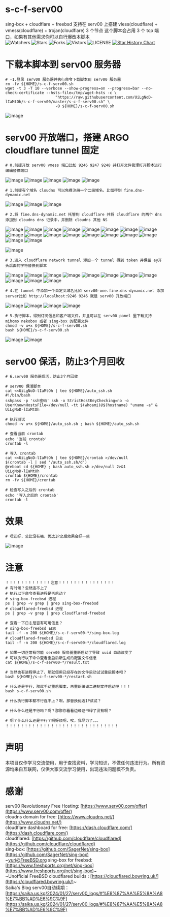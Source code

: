 # s-c-f-serv00
sing-box + cloudflare + freebsd 支持在 serv00 上搭建 vless(cloudflare) + vmess(cloudflare) + trojan(cloudflare) 3 个节点
这个脚本会占用 3 个 tcp 端口，如果有其他需求你可以自行爆改本脚本  
![Watchers](https://img.shields.io/github/watchers/UiLgNoD-lIaMtOh/s-c-f-serv00) ![Stars](https://img.shields.io/github/stars/UiLgNoD-lIaMtOh/s-c-f-serv00) ![Forks](https://img.shields.io/github/forks/UiLgNoD-lIaMtOh/s-c-f-serv00) ![Vistors](https://visitor-badge.laobi.icu/badge?page_id=UiLgNoD-lIaMtOh.s-c-f-serv00) ![LICENSE](https://img.shields.io/badge/license-CC%20BY--SA%204.0-green.svg)
<a href="https://star-history.com/#UiLgNoD-lIaMtOh/s-c-f-serv00&Date">
  <picture>
    <source media="(prefers-color-scheme: dark)" srcset="https://api.star-history.com/svg?repos=UiLgNoD-lIaMtOh/s-c-f-serv00&type=Date&theme=dark" />
    <source media="(prefers-color-scheme: light)" srcset="https://api.star-history.com/svg?repos=UiLgNoD-lIaMtOh/s-c-f-serv00&type=Date" />
    <img alt="Star History Chart" src="https://api.star-history.com/svg?repos=UiLgNoD-lIaMtOh/s-c-f-serv00&type=Date" />
  </picture>
</a>  
# 下载本脚本到 serv00 服务器
    # -1.登录 serv00 服务器并执行命令下载脚本到 serv00 服务器
    rm -fv ${HOME}/s-c-f-serv00.sh
    wget -t 3 -T 10 --verbose --show-progress=on --progress=bar --no-check-certificate --hsts-file=/tmp/wget-hsts -c \
                          "https://raw.githubusercontent.com/UiLgNoD-lIaMtOh/s-c-f-serv00/master/s-c-f-serv00.sh" \
                          -O ${HOME}/s-c-f-serv00.sh
  ![image](assets/00.jpeg)

# serv00 开放端口，搭建 ARGO cloudflare tunnel 固定
    # 0.前提开放 serv00 vmess 端口比如 9246 9247 9248 并打开文件管理打开脚本进行编辑替换端口
  ![image](assets/01.jpeg)
  ![image](assets/02.jpeg)
  ![image](assets/03.jpeg)
  ![image](assets/04.jpeg)
  ![image](assets/05.jpeg)

    # 1.前提有个域名 cloudns 可以免费注册一个二级域名，比如得到 fine.dns-dynamic.net
  ![image](assets/06.jpeg)
  ![image](assets/07.jpeg)
  ![image](assets/08.jpeg)

    # 2.将 fine.dns-dynamic.net 托管到 cloudflare 并将 cloudflare 的两个 dns 添加到 cloudns dns 记录中，并删除 cloudns 其他 NS
  ![image](assets/09.jpeg)
  ![image](assets/10.jpeg)
  ![image](assets/11.jpeg)
  ![image](assets/12.jpeg)
  ![image](assets/13.jpeg)
  ![image](assets/14.jpeg)
  ![image](assets/15.jpeg)
  ![image](assets/16.jpeg)
  ![image](assets/17.jpeg)
  ![image](assets/18.jpeg)
  ![image](assets/19.jpeg)
  ![image](assets/20.jpeg)
  ![image](assets/21.jpeg)
  ![image](assets/22.jpeg)
  ![image](assets/23.jpeg)
  ![image](assets/24.jpeg)
  ![image](assets/25.jpeg)
  ![image](assets/26.jpeg)

  ![image](assets/27.jpeg)
    
    # 3.进入 cloudflare network tunnel 添加一个 tunnel 得到 token 并保留 ey开头后面的字符替换到脚本 
  ![image](assets/28.jpeg)
  ![image](assets/29.jpeg)
  ![image](assets/30.jpeg)
  ![image](assets/31.jpeg)
  ![image](assets/32.jpeg)
  ![image](assets/33.jpeg)
  ![image](assets/34.jpeg)
  ![image](assets/35.jpeg)
  ![image](assets/36.jpeg)
  ![image](assets/37.jpeg)
  ![image](assets/38.jpeg)

    # 4.在 tunnel 中添加一个自定义域名比如 serv00-one.fine.dns-dynamic.net 添加server比如 http://localhost:9246 9246 就是 serv00 开放端口
  ![image](assets/39.jpeg)
  ![image](assets/40.jpeg)
  ![image](assets/41.jpeg)
  ![image](assets/42.jpeg)

    # 5.执行脚本，得到订阅信息和客户端文件，并且可以在 serv00 panel 里下载支持 mihomo nekobox 或者 sing-box 的配置文件
    chmod -v u+x ${HOME}/s-c-f-serv00.sh
    bash ${HOME}/s-c-f-serv00.sh
  ![image](assets/43.jpeg)
  ![image](assets/44.jpeg)

# serv00 保活，防止3个月回收
    # 6.serv00 服务器保活，防止3个月回收

    # serv00 保活脚本
    cat <<UiLgNoD-lIaMtOh | tee ${HOME}/auto_ssh.sh
    #!/bin/bash
    sshpass -p 'ssh密码' ssh -o StrictHostKeyChecking=no -o UserKnownHostsFile=/dev/null -tt $(whoami)@$(hostname) "uname -a" &
    UiLgNoD-lIaMtOh

    # 执行测试
    chmod -v u+x ${HOME}/auto_ssh.sh ; bash ${HOME}/auto_ssh.sh

    # 查看当前 crontab
    echo '当前 crontab'
    crontab -l
    
    # 写入 crontab 
    cat <<UiLgNoD-lIaMtOh | tee ${HOME}/crontab >/dev/null
    $(crontab -l | sed '/auto_ssh.sh/d')
    @reboot cd ${HOME} ; bash auto_ssh.sh >/dev/null 2>&1
    UiLgNoD-lIaMtOh
    crontab ${HOME}/crontab
    rm -fv ${HOME}/crontab
    
    # 检查写入之后的 crontab
    echo '写入之后的 crontab'
    crontab -l

# 效果
    # 嗯还好，总比没有强，优选IP之后效果会好一些
  ![image](assets/45.jpeg)

# 注意
    ！！！！！！！！！！！！注意！！！！！！！！！！！！！！！
    # 有时候？忽然连不上了
    # 执行以下命令查看进程是否启动？
    # sing-box-freebsd 进程
    ps | grep -v grep | grep sing-box-freebsd
    # cloudflared-freebsd 进程
    ps | grep -v grep | grep cloudflared-freebsd
    
    # 查看一下日志是否有可用信息？
    # sing-box-freebsd 日志
    tail -f -n 200 ${HOME}/s-c-f-serv00-*/sing-box.log
    # cloudflared-freebsd 日志
    tail -f -n 200 ${HOME}/s-c-f-serv00-*/cloudflared.log
    
    # 如果一切正常有可能 serv00 服务器重新启动了导致 uuid 自动改变了
    # 可以执行以下命令查看重启后新生成的配置文件信息
    cat ${HOME}/s-c-f-serv00-*/result.txt
    
    # 当然也有进程停止了，那就借用已经存在的文件启动试试重启脚本吧？
    bash ${HOME}/s-c-f-serv00-*/restart.sh

    # 什么还是不行，那就手动重启脚本，再重新编译二进制文件启动吧！！！
    bash s-c-f-serv00.sh
    
    # 什么执行脚本都不行连不上？啊，那替换优选IP试试？
    
    # 什么什么还是不行吗？啊？那那你看看边缘证书绿了没有啊？
    
    # 啊？什么什么还是不行？啊好烦啊，唉，我尽力了。。。
    ！！！！！！！！！！！！！！！！！！！！！！！！！！！！！！

# 声明
本项目仅作学习交流使用，用于查找资料，学习知识，不做任何违法行为。所有资源均来自互联网，仅供大家交流学习使用，出现违法问题概不负责。

# 感谢
serv00 Revolutionary Free Hosting: [https://www.serv00.com/offer](https://www.serv00.com/offer)  
cloudns domain for free: [https://www.cloudns.net/](https://www.cloudns.net/)  
cloudflare dashboard for free: [https://dash.cloudflare.com/](https://dash.cloudflare.com/)  
cloudflared: [https://github.com/cloudflare/cloudflared](https://github.com/cloudflare/cloudflared)  
sing-box: [https://github.com/SagerNet/sing-box](https://github.com/SagerNet/sing-box)  
~yuri@FreeBSD.org sing-box for freebsd:[https://www.freshports.org/net/sing-box](https://www.freshports.org/net/sing-box)~  
~Unofficial FreeBSD cloudflared builds : [https://cloudflared.bowring.uk/](https://cloudflared.bowring.uk/)~  
Saika's Blog serv00自动续期：[https://saika.us.kg/2024/01/27/serv00_logs/#%E8%87%AA%E5%8A%A8%E7%BB%AD%E6%9C%9F](https://saika.us.kg/2024/01/27/serv00_logs/#%E8%87%AA%E5%8A%A8%E7%BB%AD%E6%9C%9F)  
